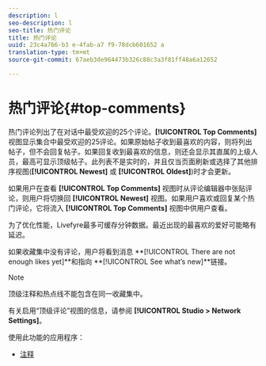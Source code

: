 ```yaml
---
description: l
seo-description: l
seo-title: 热门评论
title: 热门评论
uuid: 23c4a766-b3 e-4fab-a7 f9-78dcb601652 a
translation-type: tm+mt
source-git-commit: 67aeb3de964473b326c88c3a3f81ff48a6a12652

---
```



# 热门评论{#top-comments}

热门评论列出了在对话中最受欢迎的25个评论。**[!UICONTROL Top Comments]** 视图显示集合中最受欢迎的25评论。如果原始帖子收到最喜欢的内容，则将列出帖子，但不会回复帖子。如果回复收到最喜欢的信息，则还会显示其直属的上级人员，最高可显示顶级帖子。此列表不是实时的，并且仅当页面刷新或选择了其他排序视图(**[!UICONTROL Newest]** 或 **[!UICONTROL Oldest]**)时才会更新。

如果用户在查看 **[!UICONTROL Top Comments]** 视图时从评论编辑器中张贴评论，则用户将切换回 **[!UICONTROL Newest]** 视图。如果用户喜欢或回复某个热门评论，它将流入 **[!UICONTROL Top Comments]** 视图中供用户查看。

为了优化性能，Livefyre最多可缓存分钟数据。最近出现的最喜欢的爱好可能略有延迟。

如果收藏集中没有评论，用户将看到消息 **[!UICONTROL There are not enough likes yet]**和指向 **[!UICONTROL See what’s new]**链接。

>[!NOTE]
>
>顶级注释和热点线不能包含在同一收藏集中。

有关启用“顶级评论”视图的信息，请参阅 **[!UICONTROL Studio > Network Settings]**。

使用此功能的应用程序：

* [注释](/help/using/c-about-apps/c-comments/c-comments.md)


